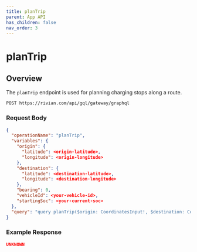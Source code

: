 ```yaml
---
title: planTrip
parent: App API
has_children: false
nav_order: 3
---
```


# planTrip

## Overview

The `planTrip` endpoint is used for planning charging stops along a route.

`POST https://rivian.com/api/gql/gateway/graphql`

### Request Body

```json
{
  "operationName": "planTrip",
  "variables": {
    "origin": {
      "latitude": <origin-latitude>,
      "longitude": <origin-longitude>
    },
    "destination": {
      "latitude": <destination-latitude>,
      "longitude": <destination-longitude>
    },
    "bearing": 0,
    "vehicleId": <your-vehicle-id>,
    "startingSoc": <your-current-soc>
  },
  "query": "query planTrip($origin: CoordinatesInput!, $destination: CoordinatesInput!, $bearing: Float!, $vehicleId: String!, $startingSoc: Float!) { planTrip(bearing: $bearing, vehicleId: $vehicleId, startingSoc: $startingSoc, origin: $origin, destination: $destination) { __typename routes { __typename routeResponse destinationReached totalChargingDuration arrivalSOC arrivalReachableDistance chargeStops { __typename entityId name maxPower chargeDuration arrivalSOC arrivalReachableDistance departureSOC departureReachableDistance latitude longitude } energyConsumptionOnLeg batteryEmptyToDestinationDistance batteryEmptyLocationLatitude batteryEmptyLocationLongitude } tripPlanStatus chargeStationsAvailable socBelowLimit } }"
}
```

### Example Response

```json
UNKNOWN
```
